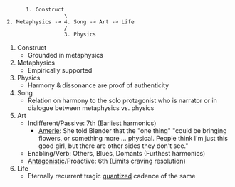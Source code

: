           1. Construct
                      \
    2. Metaphysics -> 4. Song -> Art -> Life
                      /
                      3. Physics

1. Construct
   - Grounded in metaphysics
2. Metaphysics
   - Empirically supported
3. Physics
   - Harmony & dissonance are proof of authenticity
4. Song
   - Relation on harmony to the solo protagonist who is narrator or in dialogue between metaphysics vs. physics
5. Art
   - Indifferent/Passive: 7th (Earliest harmonics)
      - [Amerie](https://en.wikipedia.org/wiki/1_Thing#Theme_and_sound): She told Blender that the "one thing" "could be bringing flowers, or something more ... physical. People think I'm just this good girl, but there are other sides they don't see."
   - Enabling/Verb: Others, Blues, Domants (Furthest harmonics)
   - [Antagonistic](https://www.youtube.com/watch?v=GeoBFbcA-aM)/Proactive: 6th (Limits craving resolution)
6. Life
   - Eternally recurrent tragic [quantized](https://www.youtube.com/watch?v=Q0FxVGan0_8) cadence of the same
